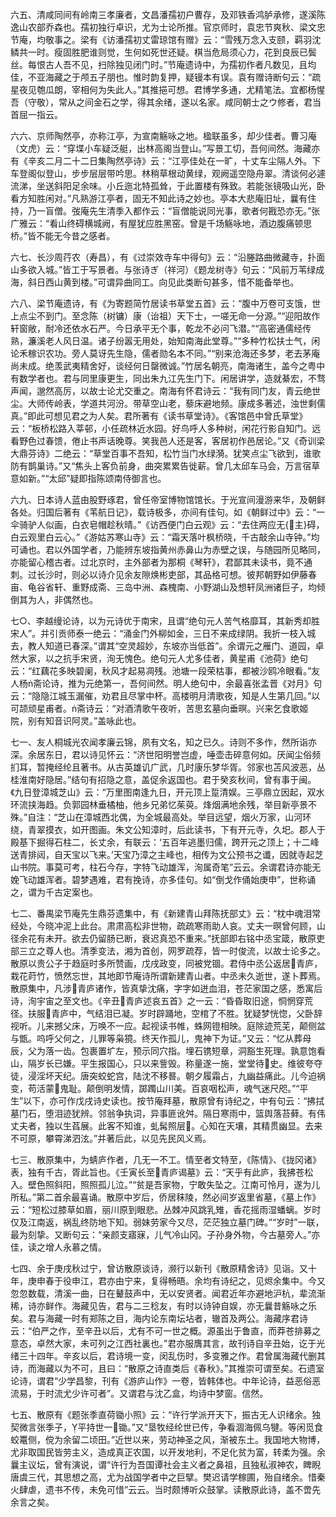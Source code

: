 <!-- { "loadSidebar": true } -->
六五、清咸同间有岭南三孝廉者，文昌潘孺初户曹存，及邓铁香鸿胪承修，遂溪陈逸山农部乔森也。孺初独行卓识，尤为士论所推。官京师时，袁忠节爽秋、梁文忠节庵，均敬事之。梁有《访潘孺初丈雷琼馆有赠》云：“雪残万念入支颐，羁羽沈鳞共一时。瘦固胜肥谁则觉，生何如死世还疑。棋当危局须心力，花到良辰已鬓丝。每恨古人吾不见，扫除独见闭门时。”节庵遗诗中，为孺初作者凡数见，且均佳，不亚海藏之于颅五子朋也。惟时韵复押，疑镘本有误。袁有赠诗断句云：“疏星夜见匏瓜朗，宰相何为失此人。”其推挹可想。君博学多通，尤精笔法。宜都杨惺吾（守敬），常从之间金石之学，得其余绪，遂以名家。咸同朝士之ウ修者，君当首屈一指云。

六六、京师陶然亭，亦称江亭，为宣南觞咏之地。楹联虽多，却少佳者。曹习庵（文虎）云：“穿堞小车疑泛艇，出林高阁当登山。”写景工切，吾何间然。海藏亦有《辛亥二月二十二日集陶然亭诗》云：“江亭佳处在一旷，十丈车尘隔人外。下车登阁似登山，步步层层带吟思。林稍草根动黄绿，观阙遥空隐舟翠。清谈何必遽流涕，坐送斜阳足余味。小丘迤北特孤耸，于此置楼有殊致。若能张镜吸山光，卧看方知胜闲对。”凡熟游江亭者，固无不知此诗之妙也。亭本大悲庵旧址，曩有住持，乃一盲僧。弢庵先生清季入都作云：“盲僧能说同光事，歌者何戡恐亦无。”张广雅云：“看山终碍横城阙，有屋犹应胜黑窑。曾是千场觞咏地，酒边腹痛顿思桥。”皆不能无今昔之感者。

六七、长沙周荇农（寿昌），有《过崇效寺车中得句》云：“沿塍路曲微藏寺，扑面山多欲入城。”皆工于写景者。与张诗ぎ（祥河）《题龙树寺》句云：“风前万苇绿成海，斜日西山黄到楼。”可谓异曲同工。向见此类断句甚多，惜不能备举也。

六八、梁节庵遗诗，有《为寄题简竹居读书草堂五首》云：“腹中万卷可支饿，世上点尘不到门。至念陈（树镛）康（诒祖）天下士，一嗟无命一分源。”“迎阳故作轩窗敞，耐冷还依水石严。今日承平无个事，乾龙不必问飞潜。”“高密通儒经传熟，濂溪老人风日温。诸子纷嚣无用处，始知南海此堂尊。”“多种竹松扶士气，闲论禾稼识农功。旁人莫讶先生隐，儒者勋名本不同。”“别来沧海还多梦，老去茅庵尚未成。绝羡武夷精舍好，谈经何日罄微诚。”竹居名朝亮，南海诸生，盖今之粤中有数学者也。君与同里康更生，同出朱九江先生门下。闲居讲学，造就綦宏，不骛声闻，邈然高厉，以故士论尤交重之。南海有怀君诗云：“我有同门友，青云绝世尘。大师传岭表，学道共河汾。带草空山老，藜床避地频。康成多著述，浊世剩儒真。”即此可想见君之为人矣。君所著有《读书草堂诗》。《客馆邑中曾氏草堂》云：“板桥松路入莘邨，小任疏林近水园。好鸟呼人多种树，闲花行影自知门。远看野色过春馈，倦止书声话晚尊。笑我邑人还是客，客居初作邑居论。”又《奇训梁大鼎芬诗》二绝云：“草堂百事不吾知，松竹当门水绿漪。犹笑点尘飞欲到，谁歌防有鹊巢诗。”又“焦头上客负前身，曲突累累告徙薪。曾几太邱车马会，万言宿草意如新。”“太邱”疑即指陈颂南侍御言也。

六九、日本诗人蓝由股野琢君，曾任帝室博物馆馆长。于光宣间漫游来华，及朝鲜各处。归国后著有《苇航日记》，载诗极多，亦间有佳句。如《朝鲜过中》云：“一伞骑驴人似画，白衣皂帽趁秋晴。”《访西便门白云观》云：“去住两应无{主}碍，白云观里白云心。”《游姑苏寒山寺》云：“霜天落叶枫桥晓，千古敲余山寺钟。”均可诵也。君以外国学者，乃能辨东坡指黄州赤鼻山为赤壁之误，与随园所见略同，亦能留心稽古者。过北京时，主外部者为那桐《琴轩》，君鄙其未读书，竟不通刺。过长沙时，则必以诗介见余友隙焕彬吏部，其品格可想。彼邦朝野如伊藤春亩、龟谷省轩、重野成斋、三岛中洲、森槐南、小野湖山及想轩凤洲诸巨子，均倾倒其为人，非偶然也。

七○、李越缦论诗，以为元诗优于南宋，且谓“绝句元人苦气格靡耳，其新秀却胜宋人”。并引贡师泰一绝云：“涌金门外柳如金，三日不来成绿阴。我折一枝入城去，教人知道已春深。”谓其“空灵超妙，东坡亦当低首”。余谓元之雁门、道园，卓然大家，以之抗手宋贤，洵无愧色。绝句元人尤多佳者，黄星甫《池荷》绝句云：“红藕花多映碧阑，秋风才起易凋残。池塘一段荣枯事，都被沙鸥冷眼看。”友人杨斋论诗，推为元绝第一，吾何间然。明人绝句中，余最喜张孟晋《对月》句云：“隐隐江城玉漏催，劝君且尽掌中杯。高楼明月清歌夜，知是人生第几回。”以可颉顽星甫者。斋诗云：“对酒清歌午夜听，苦思玄墓向垂暝。兴来乞食歌姬院，别有知音识阿灵。”盖咏此也。

七一、友人桐城光农闻孝廉云锦，夙有文名，知之已久。诗则不多作，然所诣亦深。余居东日，君以诗见怀云：“济世阳明誉岂虚，唾壶击碎意何如。厌闻尘俗频扪耳，暂掩经纶且著书。从古英雄讥广武，几时康乐梦华胥。邻家也苫风波恶，丛桂淮南好隐居。”结句有招隐之意，盖促余返国也。君于癸亥秋间，曾有事于闽。《九日登漳城芝山》云：“万里图南逢九日，开元顶上踅清娱。三亭鼎立因起，双水环流挟海趋。负郭园林垂橘柚，他乡兄弟忆茱萸。烽烟满地余残，举目新亭景不殊。”自注：“芝山在漳城西北偶，为全城最高处。举目远望，烟火万家，山河环绕，青翠摸衣，如开图画。朱文公知漳时，后此读书，下有开元寺，久圯。郡人于殿基下掘得石柱二，长丈余，有联云：‘五百年逃墨归儒，跨开元之顶上；十二峰送青排闼，自天宝以飞来。’天宝乃漳之主峰也，相传为文公预书之谶，因就寺起芝山书院。事莫可考，柱石今存，字特飞动雄浑，洵属奇笔”云云。余谓君诗亦能无娩飞动雄浑者。碧梦遇难，君有挽诗，亦多佳句。如“倒戈作俑始庚申”，世称诵之，谓为千古定案也。

七二、番禺梁节庵先生鼎芬遗集中，有《新建青山拜陈抚部丈》云：“枕中魂泪常经处，今晓冲泥上此台。肃肃高松非世物，疏疏寒雨助人哀。丈夫一暝曾何顾，山径余花有未开。欲去仍留肠已断，衰迟真恐不重来。”抚部即右铭中丞宝箴，散原吏部三立之尊人也。清季变法，湘为首创，网罗疏荐，皆一时俊流，以故士论多之。散原以贵公子于趋庭时多所赞画，戊戌政变，同被党锢。君侍中丞公返居青庐，栽花莳竹，愤然忘世，其地即节庵诗所谓新建青山者。中丞未久逝世，遂卜葬焉。散原集中，凡涉青庐诸作，皆真挚沈痛，字字如迸血泪，苍茫家国之感，悉寓后诗，洵宇宙之至文也。《辛丑青庐述哀五首》之一云：“昏昏取旧途，恫惘穿荒径。扶服青庐中，气结泪已凝。岁时辟踊地，空棺了不胜。犹疑梦恍惚，父卧辞视听。儿来撼父床，万唤不一应。起视读书帷，蛛网镫相映。庭除迹荒芜，颠侧盆与甑。呜呼父何之，儿罪等枭獍。终天作孤儿，鬼神下为证。”又云：“忆从葬母辰，父为落一齿。包裹置圹左，预示同穴指。埋石镌短章，洞豁生死理。孰意饱看山，隔岁长已嫌。平生报国心，只以来訾毁。称量遂一施，堂堂待史。维彼夸夺徒，浸淫坏天纪。唐突蛟蛇宫，陆沈不移晷。朝夕履霜占，九幽益痛此。儿今迫祸变，苟活蒙鬼耻。颠倒明发情，踯躅山川美。百哀咽松声，魂气迷尺咫。”“平生”以下，亦可作戊戌诗史读也。按节庵拜墓，散原曾有诗纪之，中有句云：“拂拭墓门石，堕泪迹犹辨。邻翁争执词，异事匪讹舛。隔日寒雨中，篮舆落苔藓。有伟丈夫者，独以生萏展。此客不知谁，虬髯照层。心知在天壤，其精贯幽显。去来不可原，攀霄涕泗泫。”并著后此，以见先民风义焉。

七三、散原集中，为蜻庐作者，几无一不工。情至者文特至，《陈情》、《拢冈诸》表，独有千古，胥此旨也。《壬寅长至青庐谒墓》云：“天乎有此庐，我拂苍松入。壁色照斜阳，照照孤儿泣。”“贫是吾家物，宁敢失坠之。江南可怜月，遂为儿所私。”第二首余最喜诵。散原中岁后，侨居秣陵，然必间岁返里省墓，《墓上作》云：“短松过膝草如眉，丽川原到眼悲。丛棘冲风跳乳雉，香花摇雨湿蟠螭。岁时仅及江南返，祸乱终防地下知。弱妹劳家今又尽，茫茫独立墓门碑。”“岁时”一联，最为刻挚。又断句云：“亲颜支寤寐，儿气冷山冈。子孙身外物，今古墓旁人。”亦佳，读之增人永慕之情。

七四、余于庚戌秋过宁，曾访散原谈诗，濒行以新刊《散原精舍诗》见诣。又十年，庚申春于役申江，君亦由宁来，复得畅晤。余均有诗纪之，见烬余集中。今又忽忽数载，清溪一曲，日在鼙鼓声中，无以安贤者。闻君近年亦避地沪杭，辈流渐稀，诗亦鲜作。海藏见告，君与二三稔友，有时以诗钟自娱，亦无曩昔觞咏之乐矣。君与海藏一时有郑陈之目，海内论东南坛坫者，辙首及两公。海藏序君诗云：“伯严之作，至辛丑以后，尤有不可一世之概。源虽出于鲁直，而莽苍排募之意态，卓然大家，未可列之江西社裏也。”君亦服膺其言，故刊诗自辛丑始，讫于光绪三十四年。辛亥以后，君诗境一变，闵乱伤时，多变雅之作。君曾属海藏代删其诗，而海藏以为不可，且曰：“散原之诗直类后《春秋》。”其推崇可谓至矣。石遗室论诗，谓君“少学昌黎，刊有《游庐山作》一卷，皆韩体也。中年论诗，益恶俗恶流易，于时流尤少许可者”。又谓君与沈乙盒，均诗中梦窗。信然。

七五、散原有《题张季直荷锄小照》云：“许行学派开天下，振古无人识绪余。独契微言张季子，平持世一锄。”又“垦牧经纶世已传，争看涸海佩乌犍。等闲觅食蛟鼍侧，傥为余留二顷田。”近世以来，劳动神圣之风，渐被东土。我国地大物博，尤非取国民皆劳主义，造成真正农国，以开发地利，不足化贫为富，转柔为强。余曩主议坛，曾有演说，谓“许行为吾国谭社会主义者之鼻祖，且独私淑神农，睥睨唐虞三代，其思想之高，尤为战国学者中之巨擘。樊迟请学稼圃，殆自绪余。惜秦火肆虐，遗书不传，未免可惜”云云。当时颇博听众鼓掌。读散原此诗，盖不啻先余言之矣。

